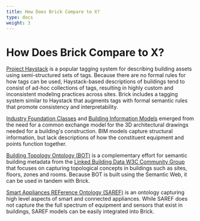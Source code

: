 ```yaml
---
title: How Does Brick Compare to X?
type: docs
weight: 3
---
```


# How Does Brick Compare to X?

[Project Haystack](https://project-haystack.org) is a popular tagging system for describing building assets using semi-structured sets of tags. Because there are no formal rules for how tags can be used, Haystack-based descriptions of buildings tend to consist of ad-hoc collections of tags, resulting in highly custom and inconsistent modeling practices across sites. Brick includes a tagging system similar to Haystack that augments tags with formal semantic rules that promote consistency and interpretability.

[Industry Foundation Classes](https://technical.buildingsmart.org) and [Building Information Models](https://www.nationalbimstandard.org) emerged from the need for a common exchange model for the 3D architectural drawings needed for a building's construction. BIM models capture structural information, but lack descriptions of how the constituent equipment and points function together.

[Building Topology Ontology (BOT)](https://w3c-lbd-cg.github.io/bot/) is a complementary effort for semantic building metadata from the [Linked Building Data W3C Community Group](https://www.w3.org/community/lbd/) that focuses on capturing topological concepts in buildings such as sites, floors, zones and rooms. Because BOT is built using the Semantic Web, it can be used in tandem with Brick.

[Smart Appliances REFerence Ontology (SAREF)](https://saref.etsi.org) is an ontology capturing high level aspects of smart and connected appliances. While SAREF does not capture the the full spectrum of equipment and sensors that exist in buildings, SAREF models can be easily integrated into Brick.

